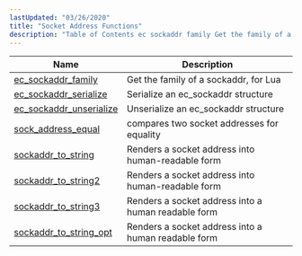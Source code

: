 ```yaml
---
lastUpdated: "03/26/2020"
title: "Socket Address Functions"
description: "Table of Contents ec sockaddr family Get the family of a sockaddr for Lua ec sockaddr serialize Serialize an ec sockaddr structure ec sockaddr unserialize Unserialize an ec sockaddr structure sock address equal compares two socket addresses for equality sockaddr to string Renders a socket address into human readable form..."
---
```



| Name                                                                                                          | Description                                         |
|---------------------------------------------------------------------------------------------------------------|-----------------------------------------------------|
| [ec_sockaddr_family](/momentum/3/3-api/apis-ec-sockaddr-family)           | Get the family of a sockaddr, for Lua               |
| [ec_sockaddr_serialize](/momentum/3/3-api/apis-ec-sockaddr-serialize)     | Serialize an ec_sockaddr structure                  |
| [ec_sockaddr_unserialize](/momentum/3/3-api/apis-ec-sockaddr-unserialize) | Unserialize an ec_sockaddr structure                |
| [sock_address_equal](/momentum/3/3-api/apis-sock-address-equal)           | compares two socket addresses for equality          |
| [sockaddr_to_string](/momentum/3/3-api/apis-sockaddr-to-string)           | Renders a socket address into human-readable form   |
| [sockaddr_to_string2](/momentum/3/3-api/apis-sockaddr-to-string-2)         | Renders a socket address into human-readable form   |
| [sockaddr_to_string3](/momentum/3/3-api/apis-sockaddr-to-string-3)         | Renders a socket address into a human readable form |
| [sockaddr_to_string_opt](/momentum/3/3-api/apis-sockaddr-to-string-opt)   | Renders a socket address into a human readable form |
